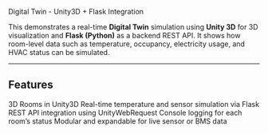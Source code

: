 Digital Twin - Unity3D + Flask Integration

This demonstrates a real-time **Digital Twin** simulation using 
**Unity 3D** for 3D visualization and **Flask (Python)** as a backend REST API. 
It shows how room-level data such as temperature, occupancy, electricity usage, 
and HVAC status can be simulated.

---

## Features

3D Rooms in Unity3D
Real-time temperature and sensor simulation via Flask
REST API integration using UnityWebRequest
Console logging for each room’s status
Modular and expandable for live sensor or BMS data



